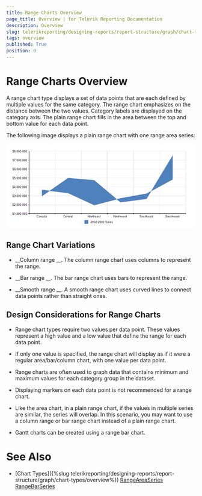 ```yaml
---
title: Range Charts Overview
page_title: Overview | for Telerik Reporting Documentation
description: Overview
slug: telerikreporting/designing-reports/report-structure/graph/chart-types/range-charts/overview
tags: overview
published: True
position: 0
---
```


# Range Charts Overview



A range chart type displays a set of data points that are each defined by multiple values for the same category. 
      The range chart emphasizes on the distance between the two values. Category labels are displayed on the category axis. 
      The plain range chart fills in the area between the top and bottom value for each data point.


The following image displays a plain range chart with one range area series:
  
  ![Range Area Chart](images/Graph/RangeAreaChart.png)

## Range Chart Variations

* __Column range
__. The column range chart uses columns to represent the range.


* __Bar range
__. The bar range chart uses bars to represent the range. 


* __Smooth range
__. A smooth range chart uses curved lines to connect data points rather than straight ones.


## Design Considerations for Range Charts

* Range chart types require two values per data point. These values represent a high value and a low value that define 
  			the range for each data point. 


* If only one value is specified, the range chart will display as if it were a regular area/bar/column chart, with 
  			one value per data point.


* Range charts are often used to graph data that contains minimum and maximum values for each category group in 
  			the dataset.


* Displaying markers on each data point is not recommended for a range chart.


* Like the area chart, in a plain range chart, if the values in multiple series are similar, the series will overlap. 
  			In this scenario, you may want to use a column range or bar range chart instead of a plain range chart.


* Gantt charts can be created using a range bar chart.


# See Also


 * [Chart Types]({%slug telerikreporting/designing-reports/report-structure/graph/chart-types/overview%})
[RangeAreaSeries](/reporting/api/Telerik.Reporting.RangeAreaSeries)
[RangeBarSeries](/reporting/api/Telerik.Reporting.RangeBarSeries)

